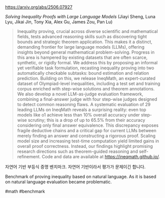 https://arxiv.org/abs/2506.07927

*Solving Inequality Proofs with Large Language Models* (Jiayi Sheng, Luna Lyu, Jikai Jin, Tony Xia, Alex Gu, James Zou, Pan Lu)

> Inequality proving, crucial across diverse scientific and mathematical fields, tests advanced reasoning skills such as discovering tight bounds and strategic theorem application. This makes it a distinct, demanding frontier for large language models (LLMs), offering insights beyond general mathematical problem-solving. Progress in this area is hampered by existing datasets that are often scarce, synthetic, or rigidly formal. We address this by proposing an informal yet verifiable task formulation, recasting inequality proving into two automatically checkable subtasks: bound estimation and relation prediction. Building on this, we release IneqMath, an expert-curated dataset of Olympiad-level inequalities, including a test set and training corpus enriched with step-wise solutions and theorem annotations. We also develop a novel LLM-as-judge evaluation framework, combining a final-answer judge with four step-wise judges designed to detect common reasoning flaws. A systematic evaluation of 29 leading LLMs on IneqMath reveals a surprising reality: even top models like o1 achieve less than 10% overall accuracy under step-wise scrutiny; this is a drop of up to 65.5% from their accuracy considering only final answer equivalence. This discrepancy exposes fragile deductive chains and a critical gap for current LLMs between merely finding an answer and constructing a rigorous proof. Scaling model size and increasing test-time computation yield limited gains in overall proof correctness. Instead, our findings highlight promising research directions such as theorem-guided reasoning and self-refinement. Code and data are available at https://ineqmath.github.io/.

자연어 기반 부등식 증명 벤치마크. 자연어 기반이라서 평가가 문제이긴 합니다.

<english>
Benchmark of proving inequality based on natural language. As it is based on natural language evaluation became problematic.
</english>

#math #benchmark 